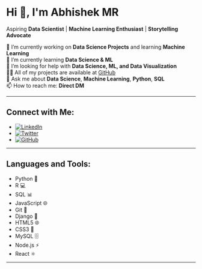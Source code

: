 # Hi 👋, I'm Abhishek MR

Aspiring **Data Scientist** | **Machine Learning Enthusiast** | **Storytelling Advocate**

🔭 I’m currently working on **Data Science Projects** and learning **Machine Learning**  
🌱 I’m currently learning **Data Science & ML**  
🤝 I’m looking for help with **Data Science, ML, and Data Visualization**  
👨‍💻 All of my projects are available at [GitHub](https://github.com/Melavihator)  
💬 Ask me about **Data Science**, **Machine Learning**, **Python**, **SQL**  
📫 How to reach me: **Direct DM**  

---

## Connect with Me:
- [![LinkedIn](https://img.shields.io/badge/LinkedIn-%230A66C2?style=for-the-badge&logo=linkedin&logoColor=white)](https://www.linkedin.com/in/your-linkedin-profile)  
- [![Twitter](https://img.shields.io/badge/Twitter-%231DA1F2?style=for-the-badge&logo=twitter&logoColor=white)](https://twitter.com/your-twitter-handle)  
- [![GitHub](https://img.shields.io/badge/GitHub-%23121011?style=for-the-badge&logo=github&logoColor=white)](https://github.com/Melavihator)  

---

## Languages and Tools:
- Python 🐍  
- R 💻  
- SQL 📊  
- JavaScript 🌐  
- Git 🔧  
- Django 🐍  
- HTML5 🌐  
- CSS3 🎨  
- MySQL 🗄️  
- Node.js ⚡  
- React ⚛️  

---

<!---
Melavihator/Melavihator is a ✨ special ✨ repository because its `README.md` (this file) appears on your GitHub profile.
You can click the Preview link to take a look at your changes.
--->

